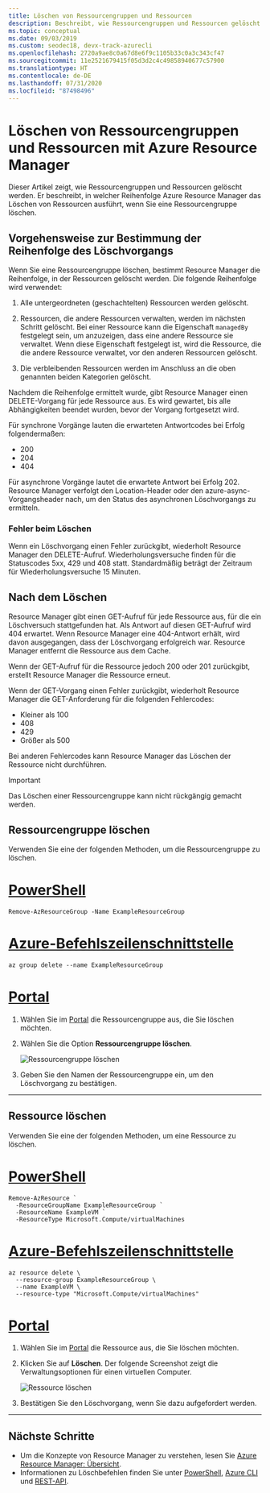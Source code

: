 ```yaml
---
title: Löschen von Ressourcengruppen und Ressourcen
description: Beschreibt, wie Ressourcengruppen und Ressourcen gelöscht werden. Es wird beschrieben, in welcher Reihenfolge Azure Resource Manager das Löschen von Ressourcen beim Löschen einer Ressourcengruppe ausführt. Sie erhalten Informationen zu den Antwortcodes und dazu, wie Resource Manager anhand der Codes bestimmt, ob die Löschung erfolgreich war.
ms.topic: conceptual
ms.date: 09/03/2019
ms.custom: seodec18, devx-track-azurecli
ms.openlocfilehash: 2720a9ae8c0a67d8e6f9c1105b33c0a3c343cf47
ms.sourcegitcommit: 11e2521679415f05d3d2c4c49858940677c57900
ms.translationtype: HT
ms.contentlocale: de-DE
ms.lasthandoff: 07/31/2020
ms.locfileid: "87498496"
---
```

# <a name="azure-resource-manager-resource-group-and-resource-deletion"></a>Löschen von Ressourcengruppen und Ressourcen mit Azure Resource Manager

Dieser Artikel zeigt, wie Ressourcengruppen und Ressourcen gelöscht werden. Er beschreibt, in welcher Reihenfolge Azure Resource Manager das Löschen von Ressourcen ausführt, wenn Sie eine Ressourcengruppe löschen.

## <a name="how-order-of-deletion-is-determined"></a>Vorgehensweise zur Bestimmung der Reihenfolge des Löschvorgangs

Wenn Sie eine Ressourcengruppe löschen, bestimmt Resource Manager die Reihenfolge, in der Ressourcen gelöscht werden. Die folgende Reihenfolge wird verwendet:

1. Alle untergeordneten (geschachtelten) Ressourcen werden gelöscht.

2. Ressourcen, die andere Ressourcen verwalten, werden im nächsten Schritt gelöscht. Bei einer Ressource kann die Eigenschaft `managedBy` festgelegt sein, um anzuzeigen, dass eine andere Ressource sie verwaltet. Wenn diese Eigenschaft festgelegt ist, wird die Ressource, die die andere Ressource verwaltet, vor den anderen Ressourcen gelöscht.

3. Die verbleibenden Ressourcen werden im Anschluss an die oben genannten beiden Kategorien gelöscht.

Nachdem die Reihenfolge ermittelt wurde, gibt Resource Manager einen DELETE-Vorgang für jede Ressource aus. Es wird gewartet, bis alle Abhängigkeiten beendet wurden, bevor der Vorgang fortgesetzt wird.

Für synchrone Vorgänge lauten die erwarteten Antwortcodes bei Erfolg folgendermaßen:

* 200
* 204
* 404

Für asynchrone Vorgänge lautet die erwartete Antwort bei Erfolg 202. Resource Manager verfolgt den Location-Header oder den azure-async-Vorgangsheader nach, um den Status des asynchronen Löschvorgangs zu ermitteln.
  
### <a name="deletion-errors"></a>Fehler beim Löschen

Wenn ein Löschvorgang einen Fehler zurückgibt, wiederholt Resource Manager den DELETE-Aufruf. Wiederholungsversuche finden für die Statuscodes 5xx, 429 und 408 statt. Standardmäßig beträgt der Zeitraum für Wiederholungsversuche 15 Minuten.

## <a name="after-deletion"></a>Nach dem Löschen

Resource Manager gibt einen GET-Aufruf für jede Ressource aus, für die ein Löschversuch stattgefunden hat. Als Antwort auf diesen GET-Aufruf wird 404 erwartet. Wenn Resource Manager eine 404-Antwort erhält, wird davon ausgegangen, dass der Löschvorgang erfolgreich war. Resource Manager entfernt die Ressource aus dem Cache.

Wenn der GET-Aufruf für die Ressource jedoch 200 oder 201 zurückgibt, erstellt Resource Manager die Ressource erneut.

Wenn der GET-Vorgang einen Fehler zurückgibt, wiederholt Resource Manager die GET-Anforderung für die folgenden Fehlercodes:

* Kleiner als 100
* 408
* 429
* Größer als 500

Bei anderen Fehlercodes kann Resource Manager das Löschen der Ressource nicht durchführen.

> [!IMPORTANT]
> Das Löschen einer Ressourcengruppe kann nicht rückgängig gemacht werden.

## <a name="delete-resource-group"></a>Ressourcengruppe löschen

Verwenden Sie eine der folgenden Methoden, um die Ressourcengruppe zu löschen.

# <a name="powershell"></a>[PowerShell](#tab/azure-powershell)

```azurepowershell-interactive
Remove-AzResourceGroup -Name ExampleResourceGroup
```

# <a name="azure-cli"></a>[Azure-Befehlszeilenschnittstelle](#tab/azure-cli)

```azurecli-interactive
az group delete --name ExampleResourceGroup
```

# <a name="portal"></a>[Portal](#tab/azure-portal)

1. Wählen Sie im [Portal](https://portal.azure.com) die Ressourcengruppe aus, die Sie löschen möchten.

1. Wählen Sie die Option **Ressourcengruppe löschen**.

   ![Ressourcengruppe löschen](./media/delete-resource-group/delete-group.png)

1. Geben Sie den Namen der Ressourcengruppe ein, um den Löschvorgang zu bestätigen.

---

## <a name="delete-resource"></a>Ressource löschen

Verwenden Sie eine der folgenden Methoden, um eine Ressource zu löschen.

# <a name="powershell"></a>[PowerShell](#tab/azure-powershell)

```azurepowershell-interactive
Remove-AzResource `
  -ResourceGroupName ExampleResourceGroup `
  -ResourceName ExampleVM `
  -ResourceType Microsoft.Compute/virtualMachines
```

# <a name="azure-cli"></a>[Azure-Befehlszeilenschnittstelle](#tab/azure-cli)

```azurecli-interactive
az resource delete \
  --resource-group ExampleResourceGroup \
  --name ExampleVM \
  --resource-type "Microsoft.Compute/virtualMachines"
```

# <a name="portal"></a>[Portal](#tab/azure-portal)

1. Wählen Sie im [Portal](https://portal.azure.com) die Ressource aus, die Sie löschen möchten.

1. Klicken Sie auf **Löschen**. Der folgende Screenshot zeigt die Verwaltungsoptionen für einen virtuellen Computer.

   ![Ressource löschen](./media/delete-resource-group/delete-resource.png)

1. Bestätigen Sie den Löschvorgang, wenn Sie dazu aufgefordert werden.

---


## <a name="next-steps"></a>Nächste Schritte

* Um die Konzepte von Resource Manager zu verstehen, lesen Sie [Azure Resource Manager: Übersicht](overview.md).
* Informationen zu Löschbefehlen finden Sie unter [PowerShell](/powershell/module/az.resources/Remove-AzResourceGroup), [Azure CLI](/cli/azure/group?view=azure-cli-latest#az-group-delete) und [REST-API](/rest/api/resources/resourcegroups/delete).
